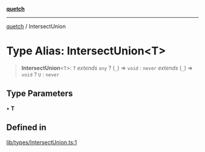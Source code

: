 [**quetch**](../README.md)

***

[quetch](../README.md) / IntersectUnion

# Type Alias: IntersectUnion\<T\>

> **IntersectUnion**\<`T`\>: `T` *extends* `any` ? (`_`) => `void` : `never` *extends* (`_`) => `void` ? `U` : `never`

## Type Parameters

• **T**

## Defined in

[lib/types/IntersectUnion.ts:1](https://github.com/nevoland/quetch/blob/d3c3874b3b683738adb5be9e083a7d95e2758c83/lib/types/IntersectUnion.ts#L1)
